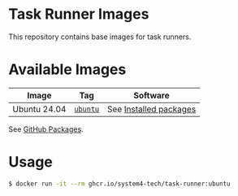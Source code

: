 # Task Runner Images

This repository contains base images for task runners.

# Available Images

| Image        | Tag                             | Software                                                        |
| ------------ | ------------------------------- | --------------------------------------------------------------- |
| Ubuntu 24.04 | [`ubuntu`](./ubuntu/Dockerfile) | See [Installed packages](./ubuntu/README.md#installed-packages) |

See [GitHub Packages](https://github.com/orgs/system4-tech/packages?repo_name=task-runner-images).

# Usage

```sh
$ docker run -it --rm ghcr.io/system4-tech/task-runner:ubuntu
```
